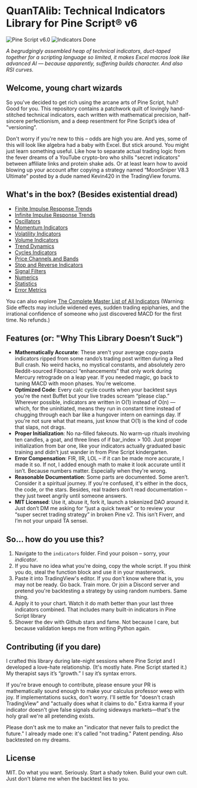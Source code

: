 # QuanTAlib: Technical Indicators Library for Pine Script® v6

![Pine Script v6.0](https://img.shields.io/badge/Pine%20Script-v6.0-blue?style=flat&logo=tradingview&logoColor=white)
![Indicators Done](https://img.shields.io/badge/Indicators-209%2F285-blue?style=flat)

*A begrudgingly assembled heap of technical indicators, duct-taped together for a scripting language so limited, it makes Excel macros look like advanced AI — because apparently, suffering builds character. And also RSI curves.*

## Welcome, young chart wizards

So you've decided to get rich using the arcane arts of Pine Script, huh? Good for you. This repository contains a patchwork quilt of lovingly hand-stitched technical indicators, each written with mathematical precision, half-sincere perfectionism, and a deep resentment for Pine Script’s idea of "versioning".

Don't worry if you're new to this – odds are high you are. And yes, some of this will look like algebra had a baby with Excel. But stick around. You might just learn something useful. Like how to separate actual trading logic from the fever dreams of a YouTube crypto-bro who shills "secret indicators" between affiliate links and protein shake ads. Or at least learn how to avoid blowing up your account after copying a strategy named “MoonSniper V8.3 Ultimate” posted by a dude named Kevin420 in the TradingView forums.

## What's in the box? (Besides existential dread)

- [Finite Impulse Response Trends](./indicators/trends_FIR/_index.md)
- [Infinite Impulse Response Trends](./indicators/trends_IIR/_index.md)
- [Oscillators](./indicators/oscillators/_index.md)
- [Momentum Indicators](./indicators/momentum/_index.md)
- [Volatility Indicators](./indicators/volatility/_index.md)
- [Volume Indicators](./indicators/volume/_index.md)
- [Trend Dynamics](./indicators/dynamics/_index.md)
- [Cycles Indicators](./indicators/cycles/_index.md)
- [Price Channels and Bands](./indicators/channels/_index.md)
- [Stop and Reverse Indicators](./indicators/reversals/_index.md)
- [Signal Filters](./indicators/filters/_index.md)
- [Numerics](./indicators/numerics/_index.md)
- [Statistics](./indicators/statistics/_index.md)
- [Error Metrics](./indicators/errors/_index.md)

You can also explore [The Complete Master List of All Indicators](./indicators/_index.md) (Warning: Side effects may include widened eyes, sudden trading epiphanies, and the irrational confidence of someone who just discovered MACD for the first time. No refunds.)

## Features (or: "Why This Library Doesn’t Suck")

- **Mathematically Accurate**: These aren't your average copy-pasta indicators ripped from some rando’s trading post written during a Red Bull crash. No weird hacks, no mystical constants, and absolutely zero Reddit-sourced Fibonacci “enhancements” that only work during Mercury retrograde on a leap year. If you needed magic, go back to tuning MACD with moon phases. You're welcome.
- **Optimized Code**: Every calc cycle counts when your backtest says you're the next Buffet but your live trades scream “please clap.” Wherever possible, indicators are written in O(1) instead of O(n) — which, for the uninitiated, means they run in constant time instead of chugging through each bar like a hungover intern on earnings day. If you're not sure what that means, just know that O(1) is the kind of code that slaps, not drags.
- **Proper Initialization**: No na-filled fakeouts. No warm-up rituals involving ten candles, a goat, and three lines of if bar_index > 100. Just proper initialization from bar one, like your indicators actually graduated basic training and didn’t just wander in from Pine Script kindergarten.
- **Error Compensation**: FIR, IIR, LOL – if it can be made more accurate, I made it so. If not, I added enough math to make it look accurate until it isn’t. Because numbers matter. Especially when they're wrong.
- **Reasonable Documentation**: Some parts are documented. Some aren’t. Consider it a spiritual journey. If you're confused, it's either in the docs, the code, or the stars. Besides, real traders don’t read documentation – they just tweet angrily until someone answers.
- **MIT Licensed**: Use it, abuse it, fork it, launch a tokenized DAO around it. Just don’t DM me asking for “just a quick tweak” or to review your “super secret trading strategy” in broken Pine v2. This isn’t Fiverr, and I’m not your unpaid TA sensei.

## So... how do you use this?

1. Navigate to the `indicators` folder. Find your poison – sorry, your *indicator*.
2. If you have no idea what you're doing, copy the whole script. If you *think* you do, steal the function block and use it in your masterwork.
3. Paste it into TradingView's editor. If you don't know where that is, you may not be ready. Go back. Train more. Or join a Discord server and pretend you're backtesting a strategy by using random numbers. Same thing.
4. Apply it to your chart. Watch it do math better than your last three indicators combined. That includes many built-in indicators in Pine Script library
5. Shower the dev with Github stars and fame. Not because I care, but because validation keeps me from writing Python again.

## Contributing (if you dare)

I crafted this library during late-night sessions where Pine Script and I developed a love-hate relationship. (It's mostly hate. Pine Script started it.) My therapist says it’s “growth.” I say it’s syntax errors.

If you're brave enough to contribute, please ensure your PR is mathematically sound enough to make your calculus professor weep with joy. If implementations sucks, don't worry. I'll settle for "doesn't crash TradingView" and "actually does what it claims to do." Extra karma if your indicator doesn't give false signals during sideways markets—that's the holy grail we're all pretending exists.

Please don't ask me to make an "indicator that never fails to predict the future." I already made one: it's called "not trading." Patent pending. Also backtested on my dreams.

## License

MIT. Do what you want. Seriously. Start a shady token. Build your own cult. Just don't blame me when the backtest lies to you.
